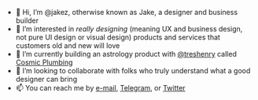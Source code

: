 - 👋 Hi, I’m @jakez, otherwise known as Jake, a designer and business builder
- 👀 I’m interested in _really designing_ (meaning UX and business design, not pure UI design or visual design) products and services that customers old and new will love
- 🌱 I’m currently building an astrology product with [@treshenry](https://github.com/treshenry) called [Cosmic Plumbing](https://www.linkedin.com/company/cosmic-plumbing/)
- 💞️ I’m looking to collaborate with folks who truly understand what a good designer can bring
- 📫 You can reach me by [e-mail](mailto:elegant.water3970@ponyloaf.com), [Telegram](https://telegram.me/jake_z), or [Twitter](https://twitter.com/jakez)

